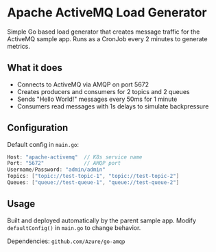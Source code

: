 # Apache ActiveMQ Load Generator

Simple Go based load generator that creates message traffic for the ActiveMQ sample app. Runs as a CronJob every 2 minutes to generate metrics.

## What it does

- Connects to ActiveMQ via AMQP on port 5672
- Creates producers and consumers for 2 topics and 2 queues
- Sends "Hello World!" messages every 50ms for 1 minute
- Consumers read messages with 1s delays to simulate backpressure

## Configuration

Default config in `main.go`:
```go
Host: "apache-activemq"  // K8s service name
Port: "5672"             // AMQP port
Username/Password: "admin/admin"
Topics: ["topic://test-topic-1", "topic://test-topic-2"]
Queues: ["queue://test-queue-1", "queue://test-queue-2"]
```

## Usage

Built and deployed automatically by the parent sample app. Modify `defaultConfig()` in `main.go` to change behavior.

Dependencies: `github.com/Azure/go-amqp`